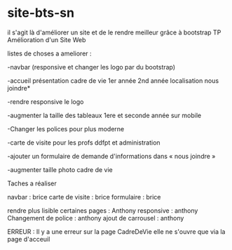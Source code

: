 # site-bts-sn
il s'agit là d'améliorer un site et de le rendre meilleur grâce à bootstrap 
TP Amélioration d'un Site Web

listes de choses a ameliorer :

-navbar (responsive et changer les logo par du bootstrap)

-accueil présentation cadre de vie 1er année 2nd année localisation nous joindre*

-rendre responsive le logo

-augmenter la taille des tableaux 1ere et seconde année sur mobile

-Changer les polices pour plus moderne

-carte de visite pour les profs ddfpt et administration

-ajouter un formulaire de demande d'informations dans « nous joindre »

-augmenter taille photo cadre de vie




Taches a réaliser

navbar : brice
carte de visite : brice
formulaire : brice


rendre plus lisible certaines pages : Anthony
responsive : anthony
Changement de police : anthony
ajout de carrousel : anthony

ERREUR :
Il y a une erreur sur la page CadreDeVie elle ne s'ouvre que via la page d'acceuil
